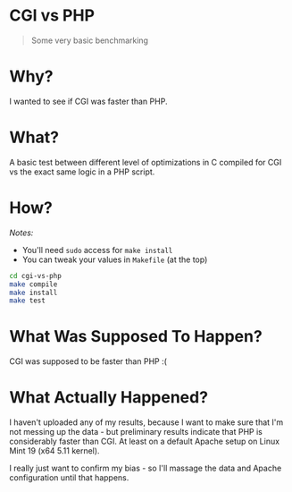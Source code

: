 # CGI vs PHP

> Some very basic benchmarking

# Why?

I wanted to see if CGI was faster than PHP.

# What?

A basic test between different level of optimizations in C compiled for CGI vs the exact same logic in a PHP script.

# How?

*Notes:*
* You'll need `sudo` access for `make install`
* You can tweak your values in `Makefile` (at the top)

```bash
cd cgi-vs-php
make compile
make install
make test
```

# What Was Supposed To Happen?

CGI was supposed to be faster than PHP :(

# What Actually Happened?

I haven't uploaded any of my results, because I want to make sure that I'm not messing up the data - but preliminary results indicate that PHP is considerably faster than CGI. At least on a default Apache setup on Linux Mint 19 (x64 5.11 kernel).

I really just want to confirm my bias - so I'll massage the data and Apache configuration until that happens.
